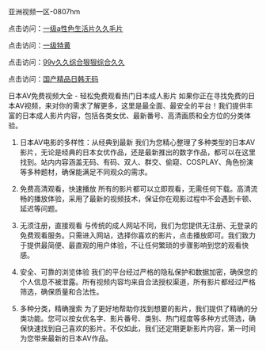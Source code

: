 亚洲视频一区-0807hm

点击访问：<a href="https://heiliaoga6s9v.pages.dev">一级a性色生活片久久毛片</a>

点击访问：<a href="https://heiliaoll4qsx.pages.dev">一级特黄</a>

点击访问：<a href="https://heiliaoxwd5i8.pages.dev">99v久久综合狠狠综合久久</a>

点击访问：<a href="https://heiliaoga6s9v.pages.dev">国产精品日韩无码</a>


日本AV免费视频大全 - 轻松免费观看热门日本成人影片
如果你正在寻找免费的日本AV视频，来对你的需求了解更多，这里是最全面、最安全的平台！我们提供丰富的日本成人影片内容，包括各类女优、最新番号、高清画质和全方位的分类体验。

1. 日本AV电影的多样性：从经典到最新
我们为您精心整理了多种类型的日本AV影片，无论是经典的日本女优作品，还是最新推出的数字作品，都可以在这里找到。站内内容涵盖无码、有码、双人、群交、偷窥、COSPLAY、角色扮演等多种题材，确保能满足不同观众的需求。

2. 免费高清观看，快速播放
所有的影片都可以立即观看，无需任何下载。高清流畅的播放体验，采用了最新的视频技术，保证你在观影过程中不会遇到卡顿、延迟等问题。

3. 无须注册，直接观看
与传统的成人网站不同，我们为您提供无注册、无登录的免费观看服务。只需进入网站，选择你喜欢的影片，点击播放即可。我们致力于提供最简便、最直观的用户体验，不让任何繁琐的步骤影响到您的观看快感。

4. 安全、可靠的浏览体验
我们的平台经过严格的隐私保护和数据加密，确保您的个人信息不被泄露。所有视频内容均来自合法授权渠道，所有影片都经过严格筛选，确保质量和合法性。

5. 多种分类，精确搜索
为了更好地帮助你找到想要的影片，我们提供了精确的分类功能。您可以按女优名字、影片番号、类别、热门程度等多种方式筛选，确保快速找到自己喜欢的影片。不仅如此，我们还定期更新影片内容，第一时间为您带来最新的日本AV作品。

<span style="display:none;">[Canonical link](）</span>
